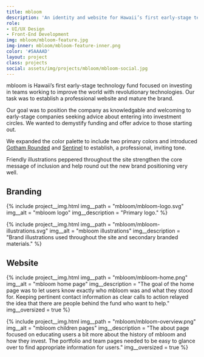 ```yaml
---
title: mbloom
description: 'An identity and website for Hawaii’s first early-stage technology fund.'
role:
- UI/UX Design
- Front-End Development
img: mbloom/mbloom-feature.jpg
img-inner: mbloom/mbloom-feature-inner.png
color: '#5AAAAD'
layout: project
class: projects
social: assets/img/projects/mbloom/mbloom-social.jpg
---
```


mbloom is Hawaii’s first early-stage technology fund focused on investing in teams working to improve the world with revolutionary technologies. Our task was to establish a professional website and mature the brand.

Our goal was to position the company as knowledgable and welcoming to early-stage companies seeking advice about entering into investment circles. We wanted to demystify funding and offer advice to those starting out.

We expanded the color palette to include two primary colors and introduced [Gotham Rounded](http://www.typography.com/fonts/gotham-rounded/overview/) and [Sentinel](http://www.typography.com/fonts/sentinel/overview/) to establish, a professional, inviting tone.

Friendly illustrations peppered throughout the site strengthen the core message of inclusion and help round out the new brand positioning very well.

## Branding

{% include project__img.html
img__path = "mbloom/mbloom-logo.svg"
img__alt = "mbloom logo"
img__description = "Primary logo."
%}

{% include project__img.html
img__path = "mbloom/mbloom-illustrations.svg"
img__alt = "mbloom illustrations"
img__description = "Brand illustrations used throughout the site and secondary branded materials."
%}

## Website

{% include project__img.html
img__path = "mbloom/mbloom-home.png"
img__alt = "mbloom home page"
img__description = "The goal of the home page was to let users know exactly who mbloom was and what they stood for. Keeping pertinent contact information as clear calls to action relayed the idea that there are people behind the fund who want to help."
img__oversized = true
%}

{% include project__img.html
img__path = "mbloom/mbloom-overview.png"
img__alt = "mbloom children pages"
img__description = "The about page focused on educating users a bit more about the history of mbloom and how they invest. The portfolio and team pages needed to be easy to glance over to find appropriate information for users."
img__oversized = true
%}